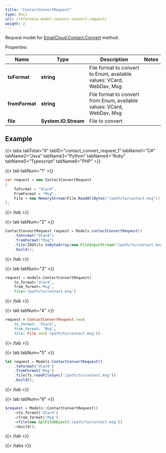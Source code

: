 ```yaml
---
title: "ContactConvertRequest"
type: docs
url: /reference-model-contact-convert-request/
weight: 2
---
```


Request model for [EmailCloud.Contact.Convert](/email/reference-contact-api/#convert) method.

Properties:

Name | Type | Description | Notes
---- | ---- | ----------- | -----
**toFormat** |**string**|File format to convert to Enum, available values: VCard, WebDav, Msg |
**fromFormat** |**string**|File format to convert from Enum, available values: VCard, WebDav, Msg |
**file** |**System.IO.Stream**|File to convert |

## Example

{{< tabs tabTotal="6" tabID="contact_convert_request_1" tabName1="C#" tabName2="Java" tabName3="Python" tabName4="Ruby" tabName5="Typescript" tabName6="PHP" >}}

{{< tab tabNum="1" >}}

```csharp
var request = new ContactConvertRequest
{ 
    ToFormat = "VCard",
    FromFormat = "Msg",
    File = new MemoryStream(File.ReadAllBytes("/path/to/contact.msg"))
};
```

{{< /tab >}}

{{< tab tabNum="2" >}}

```java
ContactConvertRequest request = Models.contactConvertRequest()
    .toFormat("VCard")
    .fromFormat("Msg")
    .file(IOUtils.toByteArray(new FileInputStream("/path/to/contact.msg")))
    .build();
```

{{< /tab >}}

{{< tab tabNum="3" >}}

```python
request = models.ContactConvertRequest(
    to_format='VCard',
    from_format='Msg',
    file='/path/to/contact.msg')
```

{{< /tab >}}

{{< tab tabNum="4" >}}

```ruby
request = ContactConvertRequest.new(
    to_format: 'VCard',
    from_format: 'Msg',
    file: File.new('/path/to/contact.msg'))
```

{{< /tab >}}

{{< tab tabNum="5" >}}

```typescript
let request = Models.ContactConvertRequest()
    .toFormat('VCard')
    .fromFormat('Msg')
    .file(fs.readFileSync('/path/to/contact.msg'))
    .build();
```

{{< /tab >}}

{{< tab tabNum="6" >}}

```php
$request = Models::ContactConvertRequest()
    ->to_format('VCard')
    ->from_format('Msg')
    ->file(new SplFileObject('/path/to/contact.msg'))
    ->build();
```

{{< /tab >}}

{{< /tabs >}}

